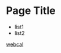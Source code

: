 # Page Title

- list1
- list2

[webcal](webcal://ayumi-atu.github.io/live-camera_sample/sample.1cs)
